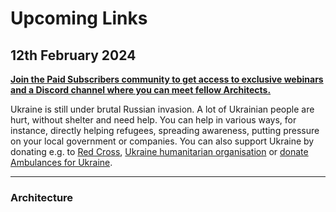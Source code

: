 # Upcoming Links

## 12th February 2024

**[Join the Paid Subscribers community to get access to exclusive webinars and a Discord channel where you can meet fellow Architects.](https://www.architecture-weekly.com/p/whats-architecture-weekly)**

Ukraine is still under brutal Russian invasion. A lot of Ukrainian people are hurt, without shelter and need help. You can help in various ways, for instance, directly helping refugees, spreading awareness, putting pressure on your local government or companies. You can also support Ukraine by donating e.g. to [Red Cross](https://www.icrc.org/en/donate/ukraine), [Ukraine humanitarian organisation](https://savelife.in.ua/en/donate/) or [donate Ambulances for Ukraine](https://www.gofundme.com/f/help-to-save-the-lives-of-civilians-in-a-war-zone).

---

### Architecture